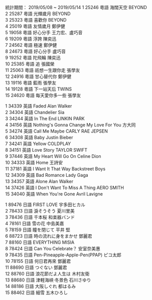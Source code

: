 統計期間： 2019/05/08 ~ 2019/05/14
1 	25246 	粵語 	海闊天空 	BEYOND 		
2 	25287 	粵語 	光輝歲月 	BEYOND 		
3 	25323 	粵語 	喜歡你 	BEYOND 		
4 	25019 	粵語 	友情歲月 	鄭伊健 		
5 	19058 	粵語 	好心分手 	王力宏、盧巧音 		
6 	19209 	粵語 	浮誇 	陳奕迅 		
7 	24562 	粵語 	極速 	鄭伊健 		
8 	24673 	粵語 	好心分手 	盧巧音 		
9 	19252 	粵語 	陀飛輪 	陳奕迅 		
10 	25385 	粵語 	追 	張國榮 		
11 	25063 	粵語 	祇想一生跟你走 	張學友 		
12 	24916 	粵語 	甘心替代你 	鄭伊健 		
13 	19116 	粵語 	藍雨 	張學友 		
14 	19128 	粵語 	下一站天后 	TWINS 		
15 	24620 	粵語 	每天愛你多一些 	張學友

1 	34339 	英語 	Faded 	Alan Walker 		
2 	34304 	英語 	Chandelier 	Sia 		
3 	34244 	英語 	In The End 	LINKIN PARK 		
4 	34156 	英語 	Nothing's Gonna Change My Love For You 	方大同 		
5 	34274 	英語 	Call Me Maybe 	CARLY RAE JEPSEN 		
6 	34308 	英語 	Baby 	Justin Bieber 		
7 	34241 	英語 	Yellow 	COLDPLAY 		
8 	34151 	英語 	Love Story 	TAYLOR SWIFT 		
9 	37446 	英語 	My Heart Will Go On 	Celine Dion 		
10 	34333 	英語 	Home 	王詩安 		
11 	37181 	英語 	I Want It That Way 	Backstreet Boys 		
12 	34309 	英語 	Bad Romance 	Lady Gaga 		
13 	34357 	英語 	Alone 	Alan Walker 		
14 	37426 	英語 	I Don't Want To Miss A Thing 	AERO SMITH 		
15 	34040 	英語 	When You're Gone 	Avril Lavigne

1 	89476 	日語 	FIRST LOVE 	宇多田ヒカル 		
2 	78433 	日語 	淚そうそう 	夏川里美 		
3 	78436 	日語 	千本桜 	和楽器バンド 		
4 	78161 	日語 	雪の花 	中島美嘉 		
5 	78159 	日語 	瞳を閉じて 	平井 堅 		
6 	88723 	日語 	時の流れに身をまかせ 	鄧麗君 		
7 	88160 	日語 	EVERYTHING 	MISIA 		
8 	78424 	日語 	Can You Celebrate？ 	安室奈美惠 		
9 	78435 	日語 	Pen-Pineapple-Apple-Pen(PPAP) 	ピコ太郎 		
10 	78155 	日語 	何日君再來 	鄧麗君 		
11 	88690 	日語 	つぐない 	鄧麗君 		
12 	88760 	日語 	浪花節だよ人生は 	木村友衛 		
13 	88680 	日語 	津軽海峡‧冬景色 	石川さゆり 		
14 	88186 	日語 	大阪しぐれ 	都はるみ 		
15 	88462 	日語 	細雪 	五木ひろし